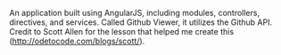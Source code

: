 An application built using AngularJS, including modules, controllers, directives, and services. Called Github Viewer, it utilizes the Github API. Credit to Scott Allen for the lesson that helped me create this (http://odetocode.com/blogs/scott/).